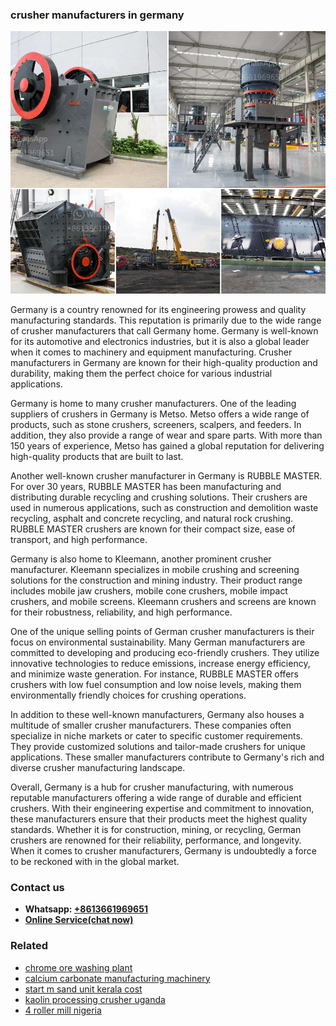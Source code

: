 <h3>crusher manufacturers in germany</h3><img src='1702953125.jpg' alt=''><p>Germany is a country renowned for its engineering prowess and quality manufacturing standards. This reputation is primarily due to the wide range of crusher manufacturers that call Germany home. Germany is well-known for its automotive and electronics industries, but it is also a global leader when it comes to machinery and equipment manufacturing. Crusher manufacturers in Germany are known for their high-quality production and durability, making them the perfect choice for various industrial applications.</p><p>Germany is home to many crusher manufacturers. One of the leading suppliers of crushers in Germany is Metso. Metso offers a wide range of products, such as stone crushers, screeners, scalpers, and feeders. In addition, they also provide a range of wear and spare parts. With more than 150 years of experience, Metso has gained a global reputation for delivering high-quality products that are built to last.</p><p>Another well-known crusher manufacturer in Germany is RUBBLE MASTER. For over 30 years, RUBBLE MASTER has been manufacturing and distributing durable recycling and crushing solutions. Their crushers are used in numerous applications, such as construction and demolition waste recycling, asphalt and concrete recycling, and natural rock crushing. RUBBLE MASTER crushers are known for their compact size, ease of transport, and high performance.</p><p>Germany is also home to Kleemann, another prominent crusher manufacturer. Kleemann specializes in mobile crushing and screening solutions for the construction and mining industry. Their product range includes mobile jaw crushers, mobile cone crushers, mobile impact crushers, and mobile screens. Kleemann crushers and screens are known for their robustness, reliability, and high performance.</p><p>One of the unique selling points of German crusher manufacturers is their focus on environmental sustainability. Many German manufacturers are committed to developing and producing eco-friendly crushers. They utilize innovative technologies to reduce emissions, increase energy efficiency, and minimize waste generation. For instance, RUBBLE MASTER offers crushers with low fuel consumption and low noise levels, making them environmentally friendly choices for crushing operations.</p><p>In addition to these well-known manufacturers, Germany also houses a multitude of smaller crusher manufacturers. These companies often specialize in niche markets or cater to specific customer requirements. They provide customized solutions and tailor-made crushers for unique applications. These smaller manufacturers contribute to Germany's rich and diverse crusher manufacturing landscape.</p><p>Overall, Germany is a hub for crusher manufacturing, with numerous reputable manufacturers offering a wide range of durable and efficient crushers. With their engineering expertise and commitment to innovation, these manufacturers ensure that their products meet the highest quality standards. Whether it is for construction, mining, or recycling, German crushers are renowned for their reliability, performance, and longevity. When it comes to crusher manufacturers, Germany is undoubtedly a force to be reckoned with in the global market.</p><h3>Contact us</h3><ul><li><strong>Whatsapp:&nbsp;<a href="https://wa.me/8613661969651">+8613661969651</a></strong></li><li><a href="https://swt.shibang-china.com/?git&amp;zhl&amp;crusher manufacturers in germany"><strong>Online Service(chat now)</strong></a></li></ul><h3>Related</h3><ul><li><a href='chrome ore washing plant.md'>chrome ore washing plant</a></li><li><a href='calcium carbonate manufacturing machinery.md'>calcium carbonate manufacturing machinery</a></li><li><a href='start m sand unit kerala cost.md'>start m sand unit kerala cost</a></li><li><a href='kaolin processing crusher uganda.md'>kaolin processing crusher uganda</a></li><li><a href='4 roller mill nigeria.md'>4 roller mill nigeria</a></li></ul>